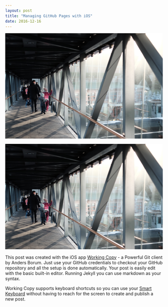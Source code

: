 ```yaml
---
layout: post
title: "Managing GitHub Pages with iOS"
date: 2016-12-16
---
```

<img src="/images/2016-12-04-jul-pa-liseberg-bridge.jpg"/>

![Jul på Liseberg 2016](/images/2016-12-04-jul-pa-liseberg-bridge.jpg)

This post was created with the iOS app [Working Copy](https://appsto.re/se/xONC1.i) - a Powerful Git client by Anders Borum. Just use your GitHub credentials to checkout your GitHub repository and all the setup is done automatically. Your post is easily edit with the basic built-in editor. Running Jekyll you can use markdown as your syntax. 

Working Copy supports keyboard shortcuts so you can use your [Smart Keyboard](http://www.apple.com/smart-keyboard/) without having to reach for the screen to create and publish a new post. 

